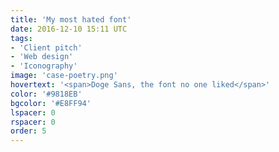 ```yaml
---
title: 'My most hated font'
date: 2016-12-10 15:11 UTC
tags:
- 'Client pitch'
- 'Web design'
- 'Iconography'
image: 'case-poetry.png'
hovertext: '<span>Doge Sans, the font no one liked</span>'
color: '#9818EB'
bgcolor: '#E8FF94'
lspacer: 0
rspacer: 0
order: 5
---
```

